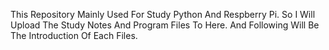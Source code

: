 This Repository Mainly Used For Study Python And Respberry Pi.
So I Will Upload The Study Notes And Program Files To Here.
And Following Will Be The Introduction Of Each Files.  


